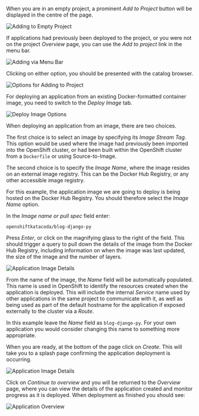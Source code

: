 When you are in an empty project, a prominent _Add to Project_ button will be displayed in the centre of the page.

![Adding to Empty Project](../../assets/intro-openshift/deploying-images/02-add-to-project-empty.png)

If applications had previously been deployed to the project, or you were not on the project _Overview_ page, you can use the _Add to project_ link in the menu bar.

![Adding via Menu Bar](../../assets/intro-openshift/deploying-images/02-add-to-project-menubar.png)

Clicking on either option, you should be presented with the catalog browser.

![Options for Adding to Project](../../assets/intro-openshift/deploying-images/02-add-to-project-options.png)

For deploying an application from an existing Docker-formatted container image, you need to switch to the _Deploy Image_ tab.

![Deploy Image Options](../../assets/intro-openshift/deploying-images/02-deploy-image-options.png)

When deploying an application from an image, there are two choices.

The first choice is to select an image by specifying its _Image Stream Tag_. This option would be used where the image had previously been imported into the OpenShift cluster, or had been built within the OpenShift cluster from a ``Dockerfile`` or using Source-to-Image.

The second choice is to specify the _Image Name_, where the image resides on an external image registry. This can be the Docker Hub Registry, or any other accessible image registry.

For this example, the application image we are going to deploy is being hosted on the Docker Hub Registry. You should therefore select the _Image Name_ option.

In the _Image name or pull spec_ field enter:

```
openshiftkatacoda/blog-django-py
```

Press _Enter_, or click on the magnifying glass to the right of the field. This should trigger a query to pull down the details of the image from the Docker Hub Registry, including information on when the image was last updated, the size of the image and the number of layers.

![Application Image Details](../../assets/intro-openshift/deploying-images/02-image-name-details.png)

From the name of the image, the _Name_ field will be automatically populated. This name is used in OpenShift to identify the resources created when the application is deployed. This will include the internal _Service_ name used by other applications in the same project to communicate with it, as well as being used as part of the default hostname for the application if exposed externally to the cluster via a _Route_.

In this example leave the _Name_ field as ``blog-django-py``. For your own application you would consider changing this name to something more appropriate.

When you are ready, at the bottom of the page click on _Create_. This will take you to a splash page confirming the application deployment is occurring.

![Application Image Details](../../assets/intro-openshift/deploying-images/02-continue-to-overview.png)

Click on _Continue to overview_ and you will be returned to the _Overview_ page, where you can view the details of the application created and monitor progress as it is deployed. When deployment as finished you should see:

![Application Overview](../../assets/intro-openshift/deploying-images/02-application-overview.png)